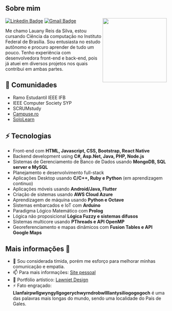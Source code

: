<h2>Sobre mim</h2>

<img align='right' src='https://user-images.githubusercontent.com/5713670/87202985-820dcb80-c2b6-11ea-9f56-7ec461c497c3.gif' width='200"'>

[![Linkedin Badge](https://img.shields.io/badge/-lauanyreisdasilva-blue?style=flat-square&logo=Linkedin&logoColor=white&link=https://www.linkedin.com/in/lauany-reis-da-silva-569870119/)](https://www.linkedin.com/in/lauany-reis-da-silva-569870119/) 
[![Gmail Badge](https://img.shields.io/badge/lauanyrs1997@gmail.com-c14438?style=flat-square&logo=Gmail&logoColor=white&link=mailto:lauanyrs1997@gmail.com)](mailto:LauanyRS1997@gmail.com)

Me chamo Lauany Reis da Silva, estou cursando Ciência da computação no Instituto Federal de Brasília. Sou entusiasta no estudo autônomo e procuro aprender de tudo um pouco. Tenho experiência com desenvolvedora front-end e back-end, pois já atuei em diversos projetos nos quais contribui em ambas partes.

## 👯 Comunidades
* Ramo Estudantil IEEE IFB 
* IEEE Computer Society SYP
* SCRUMstudy
* [Campuse.ro](https://campuse.ro/Lauany/bios?view=public)
* [SoloLearn](https://www.sololearn.com/Profile/3740046)

## ⚡ Tecnologias
- Front-end com **HTML, Javascript, CSS, Bootstrap, React Native**
- Backend development using **C#, Asp.Net, Java, PHP, Node.js**
- Sistemas de Gerenciamento de Banco de Dados usando **MongoDB, SQL server e MySQL**
- Planejamento e desenvolvimento full-stack
- Aplicações Desktop usando **C/C++, Ruby e Python** (em aprendizagem continuo)
- Aplicações móveis usando **Android/Java, Flutter**
- Criação de sistemas usando **AWS Cloud Azure**
- Aprendizagem de máquina usando **Python e Octave**
- Sistemas embarcados e IoT com **Arduino**
- Paradigma Lógico Matemático com **Prolog**
- Lógica não proposicional **Lógica Fuzzy e sistemas difusos**
- Sistemas multicore usando **PThreads e API OpenMP**
- Georeferenciamento e mapas dinâmicos com **Fusion Tables e API Google Maps**

## Mais informações 🤔
- 💬 Sou considerada tímida, porém me esforço para melhorar minhas comunicação e empatia.
- 📫 Para mais informações: [Site pessoal](https://lawniet.github.io/)
- 🎯 Portfólio artístico: [Lawniet Design](https://portifolio-oline.webnode.com/)
- ⚡ Fato engraçado: **Llanfairpwllgwyngyllgogerychwyrndrobwllllantysiliogogogoch** é uma das palavras mais longas do mundo, sendo uma localidade do País de Gales.

